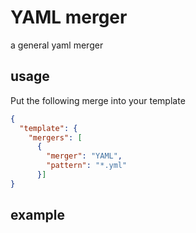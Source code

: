 # YAML merger

a general yaml merger

## usage

Put the following merge into your template

```json
{
  "template": {
    "mergers": [
      {
        "merger": "YAML",
        "pattern": "*.yml"
      }]
}
```

## example
